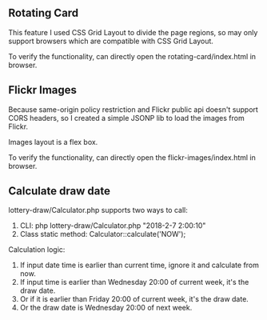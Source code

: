 ## Rotating Card

This feature I used CSS Grid Layout to divide the page regions, so may only support browsers which are compatible with CSS Grid Layout.

To verify the functionality, can directly open the rotating-card/index.html in browser.

## Flickr Images

Because same-origin policy restriction and Flickr public api doesn't support CORS headers, so I created a simple JSONP lib to load the images from Flickr.

Images layout is a flex box.

To verify the functionality, can directly open the flickr-images/index.html in browser.

## Calculate draw date

lottery-draw/Calculator.php supports two ways to call:

1. CLI: php lottery-draw/Calculator.php "2018-2-7 2:00:10"
2. Class static method: Calculator::calculate('NOW');

Calculation logic:

1. If input date time is earlier than current time, ignore it and calculate from now.
2. If input time is earlier than Wednesday 20:00 of current week, it's the draw date.
3. Or if it is earlier than Friday 20:00 of current week, it's the draw date.
4. Or the draw date is Wednesday 20:00 of next week.
